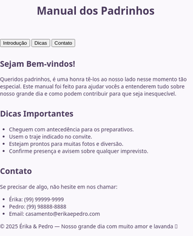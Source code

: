 <!DOCTYPE html>
<html lang="pt-BR">
<head>
<meta charset="UTF-8" />
<meta name="viewport" content="width=device-width, initial-scale=1" />
<title>Manual dos Padrinhos</title>
<style>
  /* Reset básico */
  body, html {
    margin: 0; padding: 0;
    font-family: 'Segoe UI', Tahoma, Geneva, Verdana, sans-serif;
    background: #faf8fc;
    color: #4b3a5d;
    scroll-behavior: smooth;
  }

  header, footer {
    background: #e6def7;
    text-align: center;
    padding: 20px 10px;
    position: relative;
  }

  /* Lavandas topo e base */
  header::before, footer::after {
    content: "";
    display: block;
    background-image: url('https://i.imgur.com/R2y6oyF.png'); /* Lavanda decorativa */
    background-repeat: no-repeat;
    background-position: center;
    background-size: contain;
    height: 80px;
  }
  header::before {
    margin-bottom: 10px;
  }
  footer::after {
    margin-top: 10px;
  }

  h1 {
    font-weight: 700;
    font-size: 2.5rem;
    margin-bottom: 10px;
    color: #6f4e7c;
  }

  nav {
    margin: 20px auto;
    text-align: center;
  }

  nav button {
    background: #9c88ff;
    border: none;
    color: white;
    padding: 10px 20px;
    margin: 0 10px;
    font-size: 1rem;
    border-radius: 25px;
    cursor: pointer;
    transition: background-color 0.3s ease;
  }
  nav button:hover {
    background: #7b66cc;
  }

  section {
    max-width: 700px;
    margin: 0 auto 40px;
    background: white;
    padding: 25px 30px;
    border-radius: 12px;
    box-shadow: 0 0 10px rgb(111 78 124 / 0.3);
  }

  section h2 {
    color: #6f4e7c;
    margin-bottom: 15px;
  }

  footer p {
    font-size: 0.9rem;
    color: #6f4e7c;
  }

  /* Esconder seções */
  .hidden {
    display: none;
  }

</style>
</head>
<body>

<header>
  <h1>Manual dos Padrinhos</h1>
</header>

<nav>
  <button onclick="showSection('intro')">Introdução</button>
  <button onclick="showSection('dicas')">Dicas</button>
  <button onclick="showSection('contato')">Contato</button>
</nav>

<main>
  <section id="intro">
    <h2>Sejam Bem-vindos!</h2>
    <p>Queridos padrinhos, é uma honra tê-los ao nosso lado nesse momento tão especial. Este manual foi feito para ajudar vocês a entenderem tudo sobre nosso grande dia e como podem contribuir para que seja inesquecível.</p>
  </section>

  <section id="dicas" class="hidden">
    <h2>Dicas Importantes</h2>
    <ul>
      <li>Cheguem com antecedência para os preparativos.</li>
      <li>Usem o traje indicado no convite.</li>
      <li>Estejam prontos para muitas fotos e diversão.</li>
      <li>Confirme presença e avisem sobre qualquer imprevisto.</li>
    </ul>
  </section>

  <section id="contato" class="hidden">
    <h2>Contato</h2>
    <p>Se precisar de algo, não hesite em nos chamar:</p>
    <ul>
      <li>Érika: (99) 99999-9999</li>
      <li>Pedro: (99) 98888-8888</li>
      <li>Email: casamento@erikaepedro.com</li>
    </ul>
  </section>
</main>

<footer>
  <p>© 2025 Érika & Pedro — Nosso grande dia com muito amor e lavanda 💜</p>
</footer>

<script>
  function showSection(id) {
    const sections = document.querySelectorAll('main section');
    sections.forEach(section => {
      section.classList.add('hidden');
    });
    document.getElementById(id).classList.remove('hidden');
  }
  // Mostrar a introdução por padrão
  showSection('intro');
</script>

</body>
</html>
